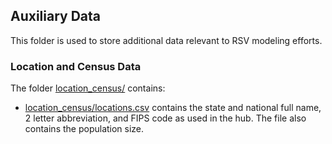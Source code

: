 ## Auxiliary Data 
This folder is used to store additional data relevant to RSV modeling efforts.

### Location and Census Data 
The folder [location_census/](https://github.com/HopkinsIDD/rsv-forecast-hub/tree/main/auxiliary-data/location_census) contains:
- [location_census/locations.csv](https://github.com/HopkinsIDD/rsv-forecast-hub/tree/main/auxiliary-data/location_census/locations.csv) contains the state and national full name, 2 letter abbreviation, and FIPS code as used in the hub. The file also contains the population size.
